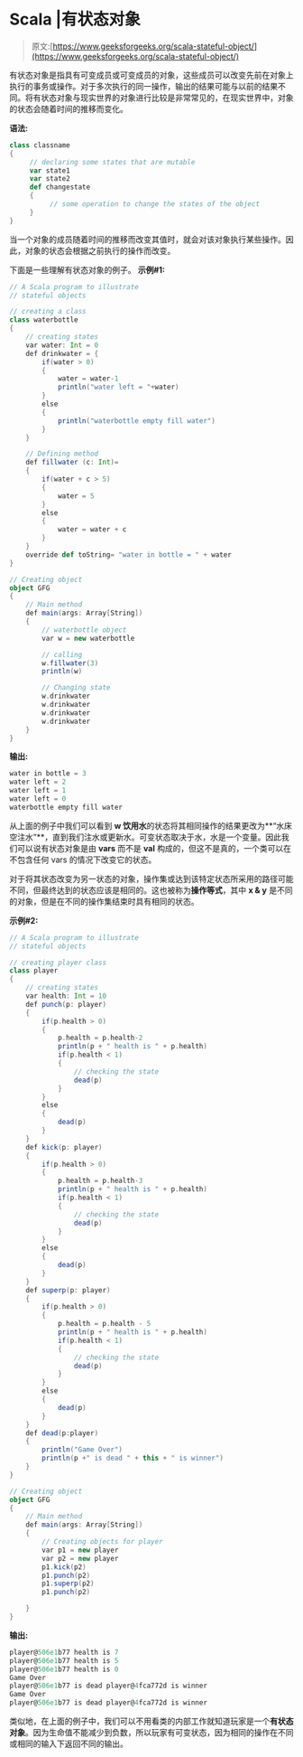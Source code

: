# Scala |有状态对象

> 原文:[https://www.geeksforgeeks.org/scala-stateful-object/](https://www.geeksforgeeks.org/scala-stateful-object/)

有状态对象是指具有可变成员或可变成员的对象，这些成员可以改变先前在对象上执行的事务或操作。对于多次执行的同一操作，输出的结果可能与以前的结果不同。将有状态对象与现实世界的对象进行比较是非常常见的，在现实世界中，对象的状态会随着时间的推移而变化。

**语法:**

```scala
class classname
{
     // declaring some states that are mutable
     var state1
     var state2
     def changestate
     {
          // some operation to change the states of the object
     }
}

```

当一个对象的成员随着时间的推移而改变其值时，就会对该对象执行某些操作。因此，对象的状态会根据之前执行的操作而改变。

下面是一些理解有状态对象的例子。
**示例#1:**

```scala
// A Scala program to illustrate 
// stateful objects

// creating a class
class waterbottle
{
    // creating states
    var water: Int = 0
    def drinkwater = { 
        if(water > 0)
        {
            water = water-1
            println("water left = "+water)
        }
        else
        {
            println("waterbottle empty fill water")
        }
    }

    // Defining method
    def fillwater (c: Int)=
    {
        if(water + c > 5)
        {
            water = 5
        }
        else
        { 
            water = water + c
        }
    }
    override def toString= "water in bottle = " + water
}

// Creating object
object GFG 
{
    // Main method 
    def main(args: Array[String]) 
    { 
        // waterbottle object
        var w = new waterbottle

        // calling 
        w.fillwater(3)
        println(w)

        // Changing state
        w.drinkwater
        w.drinkwater
        w.drinkwater
        w.drinkwater
    } 
}
```

**输出:**

```scala
water in bottle = 3
water left = 2
water left = 1
water left = 0
waterbottle empty fill water

```

从上面的例子中我们可以看到 **w 饮用水**的状态将其相同操作的结果更改为**“水床空注水”**，直到我们注水或更新水。可变状态取决于水，水是一个变量。因此我们可以说有状态对象是由 **vars** 而不是 **val** 构成的，但这不是真的，一个类可以在不包含任何 vars 的情况下改变它的状态。

对于将其状态改变为另一状态的对象，操作集或达到该特定状态所采用的路径可能不同，但最终达到的状态应该是相同的。这也被称为**操作等式**，其中 **x & y** 是不同的对象，但是在不同的操作集结束时具有相同的状态。

**示例#2:**

```scala
// A Scala program to illustrate 
// stateful objects

// creating player class
class player
{
    // creating states
    var health: Int = 10
    def punch(p: player)
    {
        if(p.health > 0)
        {
            p.health = p.health-2
            println(p + " health is " + p.health)
            if(p.health < 1)
            {
                // checking the state
                dead(p)
            }
        }
        else
        {
            dead(p)
        }
    }
    def kick(p: player)
    {
        if(p.health > 0)
        {
            p.health = p.health-3
            println(p + " health is " + p.health)
            if(p.health < 1)
            {
                // checking the state
                dead(p)
            }
        }
        else
        {
            dead(p)
        }
    }
    def superp(p: player)
    {
        if(p.health > 0)
        {
            p.health = p.health - 5
            println(p + " health is " + p.health)
            if(p.health < 1)
            {
                // checking the state
                dead(p)
            }
        }
        else
        {
            dead(p)
        }
    }
    def dead(p:player)
    {
        println("Game Over")
        println(p +" is dead " + this + " is winner")
    }
}

// Creating object
object GFG
{
    // Main method 
    def main(args: Array[String]) 
    { 
        // Creating objects for player
        var p1 = new player
        var p2 = new player
        p1.kick(p2)
        p1.punch(p2)
        p1.superp(p2)
        p1.punch(p2)

    } 
}
```

**输出:**

```scala
player@506e1b77 health is 7
player@506e1b77 health is 5
player@506e1b77 health is 0
Game Over
player@506e1b77 is dead player@4fca772d is winner
Game Over
player@506e1b77 is dead player@4fca772d is winner

```

类似地，在上面的例子中，我们可以不用看类的内部工作就知道玩家是一个**有状态对象**。因为生命值不能减少到负数，所以玩家有可变状态，因为相同的操作在不同或相同的输入下返回不同的输出。